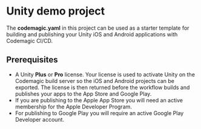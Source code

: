 # Unity demo project

The **codemagic.yaml** in this project can be used as a starter template for building and publishing your Unity iOS and Android applications with Codemagic CI/CD.
## Prerequisites

- A Unity **Plus** or **Pro** license. Your license is used to activate Unity on the Codemagic build server so the iOS and Android projects can be exported. The license is then returned before the workflow builds and publishes your apps to the App Store and Google Play.
- If you are publishing to the Apple App Store you will need an active membership for the Apple Developer Program.
- For publishing to Google Play you will require an active Google Play Developer account.




